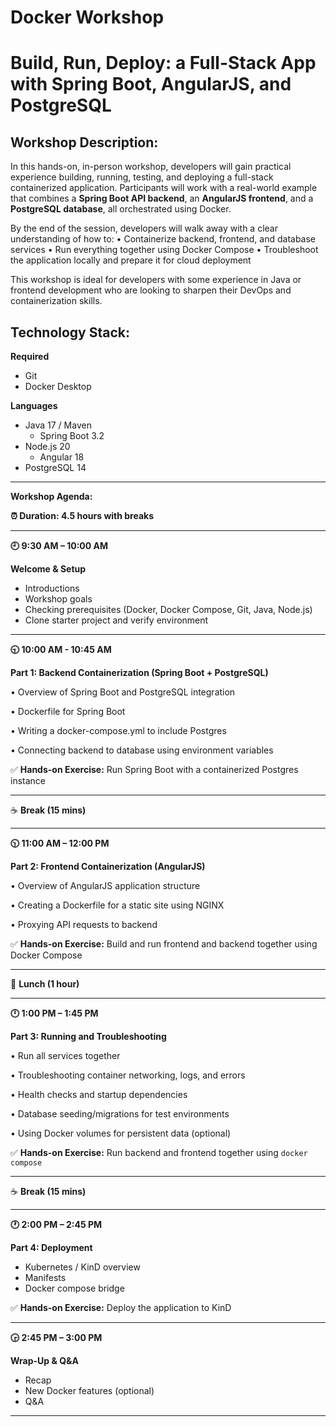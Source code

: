 # Docker Workshop

# **Build, Run, Deploy: a Full-Stack App with Spring Boot, AngularJS, and PostgreSQL**

## **Workshop Description:**

In this hands-on, in-person workshop, developers will gain practical experience building, running, testing, and deploying a full-stack containerized application. Participants will work with a real-world example that combines a **Spring Boot API backend**, an **AngularJS frontend**, and a **PostgreSQL database**, all orchestrated using Docker.

By the end of the session, developers will walk away with a clear understanding of how to:
•	Containerize backend, frontend, and database services
•	Run everything together using Docker Compose
•	Troubleshoot the application locally and prepare it for cloud deployment

This workshop is ideal for developers with some experience in Java or frontend development who are looking to sharpen their DevOps and containerization skills.

## **Technology Stack:**
**Required**
* Git
* Docker Desktop

**Languages**
* Java 17 / Maven
    * Spring Boot 3.2
* Node.js 20
    * Angular 18
* PostgreSQL 14
---

**Workshop Agenda:**

**⏰ Duration: 4.5 hours with breaks**

---

**🕘 9:30 AM – 10:00 AM**

**Welcome & Setup**

- Introductions
- Workshop goals
- Checking prerequisites (Docker, Docker Compose, Git, Java, Node.js)
- Clone starter project and verify environment

---

**🕤 10:00 AM - 10:45 AM**

**Part 1: Backend Containerization (Spring Boot + PostgreSQL)**

•	Overview of Spring Boot and PostgreSQL integration

•	Dockerfile for Spring Boot

•	Writing a docker-compose.yml to include Postgres

•	Connecting backend to database using environment variables

✅ **Hands-on Exercise:** Run Spring Boot with a containerized Postgres instance

---

☕ **Break (15 mins)**

---

**🕥 11:00 AM – 12:00 PM**

**Part 2: Frontend Containerization (AngularJS)**

•	Overview of AngularJS application structure

•	Creating a Dockerfile for a static site using NGINX

•	Proxying API requests to backend

✅ **Hands-on Exercise:** Build and run frontend and backend together using Docker Compose

---

🥪 **Lunch (1 hour)**

---

**🕛 1:00 PM – 1:45 PM**

**Part 3: Running and Troubleshooting**

•	Run all services together

•	Troubleshooting container networking, logs, and errors

•	Health checks and startup dependencies

•	Database seeding/migrations for test environments

•	Using Docker volumes for persistent data (optional)

✅ **Hands-on Exercise:** Run backend and frontend together using `docker compose`

---

☕ **Break (15 mins)**

---

**🕐 2:00 PM – 2:45 PM**

**Part 4: Deployment**

- Kubernetes / KinD overview
- Manifests
- Docker compose bridge

✅ **Hands-on Exercise:** Deploy the application to KinD

---

**🕞 2:45 PM – 3:00 PM**

**Wrap-Up & Q&A**

- Recap
- New Docker features (optional)
- Q&A

---